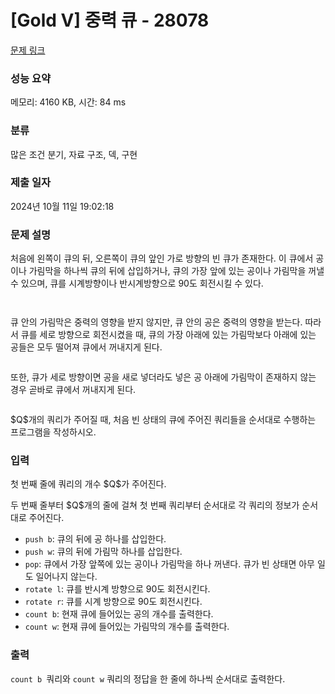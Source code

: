 # [Gold V] 중력 큐 - 28078 

[문제 링크](https://www.acmicpc.net/problem/28078) 

### 성능 요약

메모리: 4160 KB, 시간: 84 ms

### 분류

많은 조건 분기, 자료 구조, 덱, 구현

### 제출 일자

2024년 10월 11일 19:02:18

### 문제 설명

<p>처음에 왼쪽이 큐의 뒤, 오른쪽이 큐의 앞인 가로 방향의 빈 큐가 존재한다. 이 큐에서 공이나 가림막을 하나씩 큐의 뒤에 삽입하거나, 큐의 가장 앞에 있는 공이나 가림막을 꺼낼 수 있으며, 큐를 시계방향이나 반시계방향으로 90도 회전시킬 수 있다.</p>

<p style="text-align: center;"><img alt="" src=""></p>

<p style="text-align: center;"><img alt="" src=""></p>

<p>큐 안의 가림막은 중력의 영향을 받지 않지만, 큐 안의 공은 중력의 영향을 받는다. 따라서 큐를 세로 방향으로 회전시켰을 때, 큐의 가장 아래에 있는 가림막보다 아래에 있는 공들은 모두 떨어져 큐에서 꺼내지게 된다.</p>

<p style="text-align: center;"><img alt="" src=""></p>

<p>또한, 큐가 세로 방향이면 공을 새로 넣더라도 넣은 공 아래에 가림막이 존재하지 않는 경우 곧바로 큐에서 꺼내지게 된다.</p>

<p style="text-align: center;"><img alt="" src=""></p>

<p>$Q$개의 쿼리가 주어질 때, 처음 빈 상태의 큐에 주어진 쿼리들을 순서대로 수행하는 프로그램을 작성하시오.</p>

### 입력 

 <p>첫 번째 줄에 쿼리의 개수 $Q$가 주어진다.</p>

<p>두 번째 줄부터 $Q$개의 줄에 걸쳐 첫 번째 쿼리부터 순서대로 각 쿼리의 정보가 순서대로 주어진다.</p>

<ul>
	<li><code>push b</code>: 큐의 뒤에 공 하나를 삽입한다.</li>
	<li><code>push w</code>: 큐의 뒤에 가림막 하나를 삽입한다.</li>
	<li><code>pop</code>: 큐에서 가장 앞쪽에 있는 공이나 가림막을 하나 꺼낸다. 큐가 빈 상태면 아무 일도 일어나지 않는다.</li>
	<li><code>rotate l</code>: 큐를 반시계 방향으로 90도 회전시킨다.</li>
	<li><code>rotate r</code>: 큐를 시계 방향으로 90도 회전시킨다.</li>
	<li><code>count b</code>: 현재 큐에 들어있는 공의 개수를 출력한다.</li>
	<li><code>count w</code>: 현재 큐에 들어있는 가림막의 개수를 출력한다.</li>
</ul>

### 출력 

 <p><code>count b </code>쿼리와 <code>count w</code> 쿼리의 정답을 한 줄에 하나씩 순서대로 출력한다.</p>


